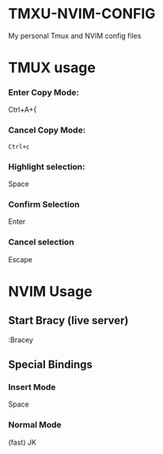 # TMXU-NVIM-CONFIG
My personal Tmux and NVIM config files

# TMUX usage
### Enter Copy Mode:
 Ctrl+A+{
### Cancel Copy Mode:
    Ctrl+c
### Highlight selection:
   Space
### Confirm Selection 
   Enter   
### Cancel selection
   Escape
   
# NVIM Usage 
## Start Bracy (live server)
 :Bracey
## Special Bindings
  ### Insert Mode
  Space
  ### Normal Mode
  (fast) JK
 



